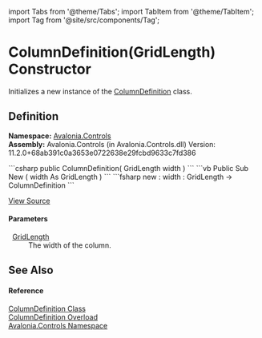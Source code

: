 import Tabs from '@theme/Tabs'; 
import TabItem from '@theme/TabItem'; 
import Tag from '@site/src/components/Tag'; 

# ColumnDefinition(GridLength) Constructor


Initializes a new instance of the <a href="T_Avalonia_Controls_ColumnDefinition">ColumnDefinition</a> class.



## Definition
**Namespace:** <a href="N_Avalonia_Controls">Avalonia.Controls</a>  
**Assembly:** Avalonia.Controls (in Avalonia.Controls.dll) Version: 11.2.0+68ab391c0a3653e0722638e29fcbd9633c7fd386

<Tabs groupId="api-code-preview">
<TabItem value="csharp" label="C#">
```csharp
public ColumnDefinition(
	GridLength width
)
```
</TabItem>
<TabItem value="vb" label="VB">
```vb
Public Sub New ( 
	width As GridLength
)
```
</TabItem>
<TabItem value="fsharp" label="F#">
```fsharp
new : 
        width : GridLength -> ColumnDefinition
```
</TabItem>
</Tabs>



<a href="https://github.com/AvaloniaUI/Avalonia/tree/master/srcAvalonia.Controls/ColumnDefinition.cs#L57" title="View the source code">View Source</a>



#### Parameters
<dl><dt>  <a href="T_Avalonia_Controls_GridLength">GridLength</a></dt><dd>The width of the column.</dd></dl>

## See Also


#### Reference
<a href="T_Avalonia_Controls_ColumnDefinition">ColumnDefinition Class</a>  
<a href="Overload_Avalonia_Controls_ColumnDefinition__ctor">ColumnDefinition Overload</a>  
<a href="N_Avalonia_Controls">Avalonia.Controls Namespace</a>  
